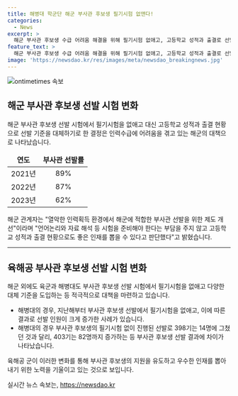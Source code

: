```yaml
---
title: 해병대 학군단 해군 부사관 후보생 필기시험 없앤다!
categories:
  - News
excerpt: >
  해군 부사관 후보생 수급 어려움 해결을 위해 필기시험 없애고, 고등학교 성적과 출결로 선발 기준을 대체. 해군은 부사관 선발률 급감으로 지원자 부담 줄이려는 시도. 육군, 해병대도 필기시험 없애며, 해병대 부사관 후보생 403기 14명에서 398기 82명으로 선발 확대. 부사관 지원자 확대 전략으로 보는 시각도 있음.
feature_text: >
  해군 부사관 후보생 수급 어려움 해결을 위해 필기시험 없애고, 고등학교 성적과 출결로 선발 기준을 대체. 해군은 부사관 선발률 급감으로 지원자 부담 줄이려는 시도. 육군, 해병대도 필기시험 없애며, 해병대 부사관 후보생 403기 14명에서 398기 82명으로 선발 확대. 부사관 지원자 확대 전략으로 보는 시각도 있음.
image: 'https://newsdao.kr/res/images/meta/newsdao_breakingnews.jpg'
---
```


<p><img src="https://newsdao.kr/res/images/meta/newsdao_breakingnews.jpg" alt="ontimetimes 속보" /></p>

<h2 data-ke-size="size26">해군 부사관 후보생 선발 시험 변화</h2>

<p>해군 부사관 후보생 선발 시험에서 필기시험을 없애고 대신 고등학교 성적과 출결 현황으로 선발 기준을 대체하기로 한 결정은 인력수급에 어려움을 겪고 있는 해군의 대책으로 나타났습니다.</p>

<table>
  <thead>
    <tr>
      <td style="text-align: center; height: 17px;"><b>연도</b></td>
      <td style="text-align: center; height: 17px;"><b>부사관 선발률</b></td>
    </tr>
  </thead>
  <tbody>
    <tr>
      <td style="text-align: center; height: 17px;">2021년</td>
      <td style="text-align: center; height: 17px;">89%</td>
    </tr>
    <tr>
      <td style="text-align: center; height: 17px;">2022년</td>
      <td style="text-align: center; height: 17px;">87%</td>
    </tr>
    <tr>
      <td style="text-align: center; height: 17px;">2023년</td>
      <td style="text-align: center; height: 17px;">62%</td>
    </tr>
  </tbody>
</table>

<p data-ke-size="size16">해군 관계자는 "열악한 인력획득 환경에서 해군에 적합한 부사관 선발을 위한 제도 개선"이라며 "언어논리와 자료 해석 등 시험을 준비해야 한다는 부담을 주지 않고 고등학교 성적과 출결 현황으로도 좋은 인재를 뽑을 수 있다고 판단했다"고 밝혔습니다.</p>

<hr>

<h2 data-ke-size="size26">육해공 부사관 후보생 선발 시험 변화</h2>

<p>해군 외에도 육군과 해병대도 부사관 후보생 선발 시험에서 필기시험을 없애고 다양한 대체 기준을 도입하는 등 적극적으로 대책을 마련하고 있습니다.</p>

<ul>
  <li>해병대의 경우, 지난해부터 부사관 후보생 선발에서 필기시험을 없애고, 이에 따른 결과로 선발 인원이 크게 증가한 사례가 있습니다.</li>
  <li>해병대의 경우 부사관 후보생의 필기시험 없이 진행된 선발로 398기는 14명에 그쳤던 것과 달리, 403기는 82명까지 증가하는 등 부사관 후보생 선발 결과에 차이가 나타났습니다.</li>
</ul>

<p data-ke-size="size16">육해공 군이 이러한 변화를 통해 부사관 후보생의 지원을 유도하고 우수한 인재를 뽑아내기 위한 노력을 기울이고 있는 것으로 보입니다.</p>
실시간 뉴스 속보는, <a href="https://newsdao.kr" rel="dofollow">https://newsdao.kr</a>


